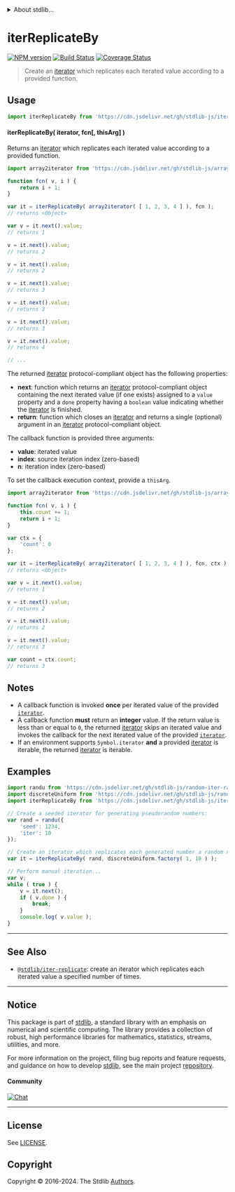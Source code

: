<!--

@license Apache-2.0

Copyright (c) 2019 The Stdlib Authors.

Licensed under the Apache License, Version 2.0 (the "License");
you may not use this file except in compliance with the License.
You may obtain a copy of the License at

   http://www.apache.org/licenses/LICENSE-2.0

Unless required by applicable law or agreed to in writing, software
distributed under the License is distributed on an "AS IS" BASIS,
WITHOUT WARRANTIES OR CONDITIONS OF ANY KIND, either express or implied.
See the License for the specific language governing permissions and
limitations under the License.

-->


<details>
  <summary>
    About stdlib...
  </summary>
  <p>We believe in a future in which the web is a preferred environment for numerical computation. To help realize this future, we've built stdlib. stdlib is a standard library, with an emphasis on numerical and scientific computation, written in JavaScript (and C) for execution in browsers and in Node.js.</p>
  <p>The library is fully decomposable, being architected in such a way that you can swap out and mix and match APIs and functionality to cater to your exact preferences and use cases.</p>
  <p>When you use stdlib, you can be absolutely certain that you are using the most thorough, rigorous, well-written, studied, documented, tested, measured, and high-quality code out there.</p>
  <p>To join us in bringing numerical computing to the web, get started by checking us out on <a href="https://github.com/stdlib-js/stdlib">GitHub</a>, and please consider <a href="https://opencollective.com/stdlib">financially supporting stdlib</a>. We greatly appreciate your continued support!</p>
</details>

# iterReplicateBy

[![NPM version][npm-image]][npm-url] [![Build Status][test-image]][test-url] [![Coverage Status][coverage-image]][coverage-url] <!-- [![dependencies][dependencies-image]][dependencies-url] -->

> Create an [iterator][mdn-iterator-protocol] which replicates each iterated value according to a provided function.

<!-- Section to include introductory text. Make sure to keep an empty line after the intro `section` element and another before the `/section` close. -->

<section class="intro">

</section>

<!-- /.intro -->

<!-- Package usage documentation. -->



<section class="usage">

## Usage

```javascript
import iterReplicateBy from 'https://cdn.jsdelivr.net/gh/stdlib-js/iter-replicate-by@v0.2.2-deno/mod.js';
```

#### iterReplicateBy( iterator, fcn\[, thisArg] )

Returns an [iterator][mdn-iterator-protocol] which replicates each iterated value according to a provided function.

```javascript
import array2iterator from 'https://cdn.jsdelivr.net/gh/stdlib-js/array-to-iterator@deno/mod.js';

function fcn( v, i ) {
    return i + 1;
}

var it = iterReplicateBy( array2iterator( [ 1, 2, 3, 4 ] ), fcn );
// returns <Object>

var v = it.next().value;
// returns 1

v = it.next().value;
// returns 2

v = it.next().value;
// returns 2

v = it.next().value;
// returns 3

v = it.next().value;
// returns 3

v = it.next().value;
// returns 3

v = it.next().value;
// returns 4

// ...
```

The returned [iterator][mdn-iterator-protocol] protocol-compliant object has the following properties:

-   **next**: function which returns an [iterator][mdn-iterator-protocol] protocol-compliant object containing the next iterated value (if one exists) assigned to a `value` property and a `done` property having a `boolean` value indicating whether the [iterator][mdn-iterator-protocol] is finished.
-   **return**: function which closes an [iterator][mdn-iterator-protocol] and returns a single (optional) argument in an [iterator][mdn-iterator-protocol] protocol-compliant object.

The callback function is provided three arguments:

-   **value**: iterated value
-   **index**: source iteration index (zero-based)
-   **n**: iteration index (zero-based)

To set the callback execution context, provide a `thisArg`.

<!-- eslint-disable no-invalid-this -->

```javascript
import array2iterator from 'https://cdn.jsdelivr.net/gh/stdlib-js/array-to-iterator@deno/mod.js';

function fcn( v, i ) {
    this.count += 1;
    return i + 1;
}

var ctx = {
    'count': 0
};

var it = iterReplicateBy( array2iterator( [ 1, 2, 3, 4 ] ), fcn, ctx );
// returns <Object>

var v = it.next().value;
// returns 1

v = it.next().value;
// returns 2

v = it.next().value;
// returns 2

v = it.next().value;
// returns 3

var count = ctx.count;
// returns 3
```

</section>

<!-- /.usage -->

<!-- Package usage notes. Make sure to keep an empty line after the `section` element and another before the `/section` close. -->

<section class="notes">

## Notes

-   A callback function is invoked **once** per iterated value of the provided [`iterator`][mdn-iterator-protocol].
-   A callback function **must** return an **integer** value. If the return value is less than or equal to `0`, the returned [iterator][mdn-iterator-protocol] skips an iterated value and invokes the callback for the next iterated value of the provided [`iterator`][mdn-iterator-protocol].
-   If an environment supports `Symbol.iterator` **and** a provided [iterator][mdn-iterator-protocol] is iterable, the returned [iterator][mdn-iterator-protocol] is iterable.

</section>

<!-- /.notes -->

<!-- Package usage examples. -->

<section class="examples">

## Examples

<!-- eslint no-undef: "error" -->

```javascript
import randu from 'https://cdn.jsdelivr.net/gh/stdlib-js/random-iter-randu@deno/mod.js';
import discreteUniform from 'https://cdn.jsdelivr.net/gh/stdlib-js/random-base-discrete-uniform@deno/mod.js';
import iterReplicateBy from 'https://cdn.jsdelivr.net/gh/stdlib-js/iter-replicate-by@v0.2.2-deno/mod.js';

// Create a seeded iterator for generating pseudorandom numbers:
var rand = randu({
    'seed': 1234,
    'iter': 10
});

// Create an iterator which replicates each generated number a random number of times:
var it = iterReplicateBy( rand, discreteUniform.factory( 1, 10 ) );

// Perform manual iteration...
var v;
while ( true ) {
    v = it.next();
    if ( v.done ) {
        break;
    }
    console.log( v.value );
}
```

</section>

<!-- /.examples -->

<!-- Section to include cited references. If references are included, add a horizontal rule *before* the section. Make sure to keep an empty line after the `section` element and another before the `/section` close. -->

<section class="references">

</section>

<!-- /.references -->

<!-- Section for related `stdlib` packages. Do not manually edit this section, as it is automatically populated. -->

<section class="related">

* * *

## See Also

-   <span class="package-name">[`@stdlib/iter-replicate`][@stdlib/iter/replicate]</span><span class="delimiter">: </span><span class="description">create an iterator which replicates each iterated value a specified number of times.</span>

</section>

<!-- /.related -->

<!-- Section for all links. Make sure to keep an empty line after the `section` element and another before the `/section` close. -->


<section class="main-repo" >

* * *

## Notice

This package is part of [stdlib][stdlib], a standard library with an emphasis on numerical and scientific computing. The library provides a collection of robust, high performance libraries for mathematics, statistics, streams, utilities, and more.

For more information on the project, filing bug reports and feature requests, and guidance on how to develop [stdlib][stdlib], see the main project [repository][stdlib].

#### Community

[![Chat][chat-image]][chat-url]

---

## License

See [LICENSE][stdlib-license].


## Copyright

Copyright &copy; 2016-2024. The Stdlib [Authors][stdlib-authors].

</section>

<!-- /.stdlib -->

<!-- Section for all links. Make sure to keep an empty line after the `section` element and another before the `/section` close. -->

<section class="links">

[npm-image]: http://img.shields.io/npm/v/@stdlib/iter-replicate-by.svg
[npm-url]: https://npmjs.org/package/@stdlib/iter-replicate-by

[test-image]: https://github.com/stdlib-js/iter-replicate-by/actions/workflows/test.yml/badge.svg?branch=v0.2.2
[test-url]: https://github.com/stdlib-js/iter-replicate-by/actions/workflows/test.yml?query=branch:v0.2.2

[coverage-image]: https://img.shields.io/codecov/c/github/stdlib-js/iter-replicate-by/main.svg
[coverage-url]: https://codecov.io/github/stdlib-js/iter-replicate-by?branch=main

<!--

[dependencies-image]: https://img.shields.io/david/stdlib-js/iter-replicate-by.svg
[dependencies-url]: https://david-dm.org/stdlib-js/iter-replicate-by/main

-->

[chat-image]: https://img.shields.io/gitter/room/stdlib-js/stdlib.svg
[chat-url]: https://app.gitter.im/#/room/#stdlib-js_stdlib:gitter.im

[stdlib]: https://github.com/stdlib-js/stdlib

[stdlib-authors]: https://github.com/stdlib-js/stdlib/graphs/contributors

[umd]: https://github.com/umdjs/umd
[es-module]: https://developer.mozilla.org/en-US/docs/Web/JavaScript/Guide/Modules

[deno-url]: https://github.com/stdlib-js/iter-replicate-by/tree/deno
[deno-readme]: https://github.com/stdlib-js/iter-replicate-by/blob/deno/README.md
[umd-url]: https://github.com/stdlib-js/iter-replicate-by/tree/umd
[umd-readme]: https://github.com/stdlib-js/iter-replicate-by/blob/umd/README.md
[esm-url]: https://github.com/stdlib-js/iter-replicate-by/tree/esm
[esm-readme]: https://github.com/stdlib-js/iter-replicate-by/blob/esm/README.md
[branches-url]: https://github.com/stdlib-js/iter-replicate-by/blob/main/branches.md

[stdlib-license]: https://raw.githubusercontent.com/stdlib-js/iter-replicate-by/main/LICENSE

[mdn-iterator-protocol]: https://developer.mozilla.org/en-US/docs/Web/JavaScript/Reference/Iteration_protocols#The_iterator_protocol

<!-- <related-links> -->

[@stdlib/iter/replicate]: https://github.com/stdlib-js/iter-replicate/tree/deno

<!-- </related-links> -->

</section>

<!-- /.links -->
